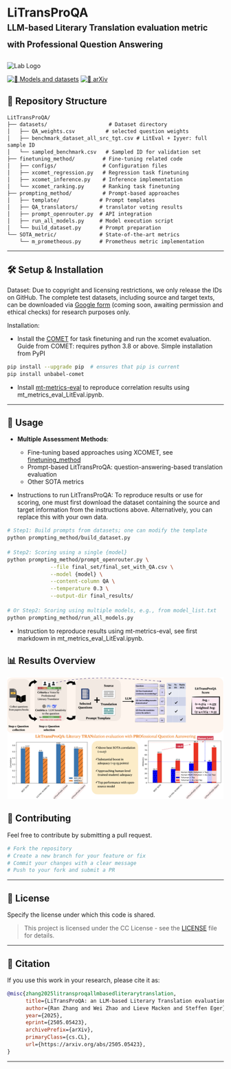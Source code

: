 # LiTransProQA <br><sub><sup>LLM-based Literary Translation evaluation metric with Professional Question Answering</sup></sub>
<p align="left">
  <img src="https://drive.google.com/uc?export=view&id=19cBCYrAndz6ncbx-QxSa4ZpPvYVZ-cxK" width="80" alt="Lab Logo" />
</p>

[![🤖 Models and datasets](https://img.shields.io/badge/%F0%9F%A4%96-models-yellow)](https://huggingface.co/rnzzzh/lit_score_finetuning)
[![📄 arXiv](https://img.shields.io/badge/View%20on%20arXiv-B31B1B?logo=arxiv&labelColor=gray)](https://arxiv.org/abs/2505.05423)

## 📁 Repository Structure
```
LitTransProQA/
├── datasets/                    # Dataset directory
│   ├── QA_weights.csv          # selected question weights
│   ├── benchmark_dataset_all_src_tgt.csv # LitEval + Iyyer: full sample ID 
│   └── sampled_benchmark.csv   # Sampled ID for validation set
├── finetuning_method/         # Fine-tuning related code
│   ├── configs/               # Configuration files
│   ├── xcomet_regression.py   # Regression task finetuning
│   ├── xcomet_inference.py    # Inference implementation
│   └── xcomet_ranking.py      # Ranking task finetuning
├── prompting_method/          # Prompt-based approaches
│   ├── template/             # Prompt templates
│   ├── QA_translators/       # translator voting results
│   ├── prompt_openrouter.py  # API integration
│   ├── run_all_models.py     # Model execution script
│   └── build_dataset.py      # Prompt preparation
└── SOTA_metric/              # State-of-the-art metrics
    └── m_prometheous.py      # Prometheus metric implementation
```

---

## 🛠️ Setup & Installation

Dataset: Due to copyright and licensing restrictions, we only release the IDs on GitHub. The complete test datasets, including source and target texts, can be downloaded via [Google form]() (coming soon, awaiting permission and ethical checks) for research purposes only. 

Installation: 
- Install the [COMET](https://github.com/Unbabel/COMET/tree/master) for task finetuning and run the xcomet evaluation.
Guide from COMET: requires python 3.8 or above. Simple installation from PyPI
```bash
pip install --upgrade pip  # ensures that pip is current 
pip install unbabel-comet
```
- Install [mt-metrics-eval](https://github.com/google-research/mt-metrics-eval/) to reproduce correlation results using mt_metrics_eval_LitEval.ipynb.   

---

## 🚀 Usage

- **Multiple Assessment Methods**:
  - Fine-tuning based approaches using XCOMET, see [finetuning_method](finetuning_method/)
  - Prompt-based LitTransProQA: question-answering-based translation evaluation
  - Other SOTA metrics
 
- Instructions to run LitTransProQA: To reproduce results or use for scoring, one must first download the dataset containing the source and target information from the instructions above. Alternatively, you can replace this with your own data. 
```bash
# Step1: Build prompts from datasets; one can modify the template  
python prompting_method/build_dataset.py 

# Step2: Scoring using a single {model}  
python prompting_method/prompt_openrouter.py \
              --file final_set/final_set_with_QA.csv \
              --model {model} \
              --content-column QA \
              --temperature 0.3 \
              --output-dir final_results/

# Or Step2: Scoring using multiple models, e.g., from model_list.txt
python prompting_method/run_all_models.py 
```

- Instruction to reproduce results using mt-metrics-eval, see first markdowm in mt_metrics_eval_LitEval.ipynb.

## 📊 Results Overview
![LitTransproQA summary](Fig/figure1.png)

## 🤝 Contributing

Feel free to contribute by submitting a pull request.

```bash
# Fork the repository
# Create a new branch for your feature or fix
# Commit your changes with a clear message
# Push to your fork and submit a PR
```

---

## 📜 License

Specify the license under which this code is shared.

> This project is licensed under the CC License - see the [LICENSE](LICENSE) file for details.

---

## 📖 Citation

If you use this work in your research, please cite it as:

```bibtex
@misc{zhang2025litransproqallmbasedliterarytranslation,
      title={LiTransProQA: an LLM-based Literary Translation evaluation metric with Professional Question Answering}, 
      author={Ran Zhang and Wei Zhao and Lieve Macken and Steffen Eger},
      year={2025},
      eprint={2505.05423},
      archivePrefix={arXiv},
      primaryClass={cs.CL},
      url={https://arxiv.org/abs/2505.05423}, 
}
```

---
